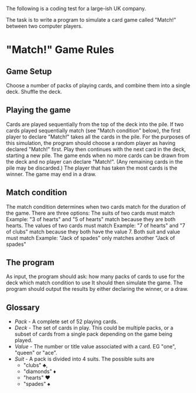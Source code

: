 
The following is a coding test for a large-ish UK company.

The task is to write a program to simulate a card game called "Match!" between two computer players.

# "Match!" Game Rules

## Game Setup
Choose a number of packs of playing cards, and combine them into a single deck. Shuffle the deck.

## Playing the game
Cards are played sequentially from the top of the deck into the pile.
If two cards played sequentially match (see "Match condition" below), the first player to declare "Match!" takes all the cards in the pile. For the purposes of this simulation, the program should choose a random player as having declared "Match!" first.
Play then continues with the next card in the deck, starting a new pile. The game ends when no more cards can be drawn from the deck and no player can declare "Match!". (Any remaining cards in the pile may be discarded.)
The player that has taken the most cards is the winner. The game may end in a draw.

## Match condition
The match condition determines when two cards match for the duration of the game. There are three options:
The suits of two cards must match
Example: "3 of hearts" and "5 of hearts" match because they are both hearts.
The values of two cards must match
Example: "7 of hearts" and "7 of clubs" match because they both have the value 7.
Both suit and value must match
Example: "Jack of spades" only matches another "Jack of spades"

## The program
As input, the program should ask:
how many packs of cards to use for the deck
which match condition to use
It should then simulate the game.
The program should output the results by either declaring the winner, or a draw.

## Glossary
- *Pack* - A complete set of 52 playing cards.
- *Deck* - The set of cards in play. This could be multiple packs, or a subset of cards from a single pack depending on the game being played.
- *Value* - The number or title value associated with a card. EG "one", "queen" or "ace".
- *Suit* - A pack is divided into 4 suits. The possible suits are
  * "clubs" ♣️,
  * "diamonds" ♦️
  * "hearts" ❤️
  * "spades" ♠️
